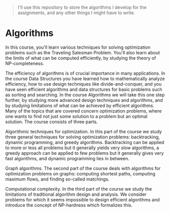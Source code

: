 > I'll use this repository to store the algorithms I develop for the assignments, and any other things I might have to write.

# Algorithms
In this course, you'll learn various techniques for solving optimization problems such as the Traveling Salesman Problem. You'll also learn about the limits of what can be computed efficiently, by studying the theory of NP-completeness.

The efficiency of algorithms is of crucial importance in many applications. In the course Data Structures you have learned how to mathematically analyze efficiency, how to use design techniques like divide-and-conquer, and you have seen efficient algorithms and data structures for basic problems such as sorting and searching. In the course Algorithms we will take this one step further, by studying more advanced design techniques and algorithms, and by studying limitations of what can be achieved by efficient algorithms. Many of the topics that are covered concern optimization problems, where one wants to find not just some solution to a problem but an optimal solution. The course consists of three parts.

Algorithmic techniques for optimization.  In this part of the course we study three general techniques for solving optimization problems: backtracking, dynamic programming, and greedy algorithms. Backtracking can be applied to more or less all problems but it generally yields very slow algorithms, a greedy approach can be applied to few problems but it generally gives very fast algorithms, and dynamic programming lies in between.

Graph algorithms.  The second part of the course deals with algorithms for optimization problems on graphs: computing shortest paths, computing maximum flows, and finding so-called matchings.

Computational complexity.  In the third part of the course we study the limitations of traditional algorithm design and analysis. We consider problems for which it seems impossible to design efficient algorithms and introduce the concept of NP-hardness which formalizes this.
